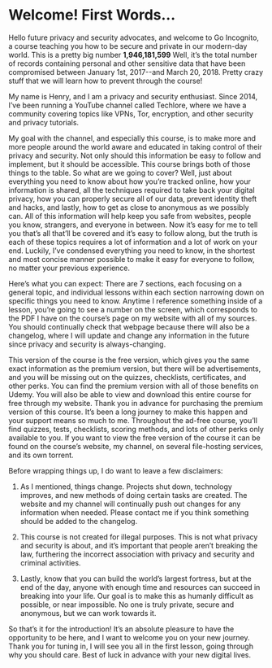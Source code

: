 # Welcome! First Words...

Hello future privacy and security advocates, and welcome to Go Incognito, a
course teaching you how to be secure and private in our modern-day world. This
is a pretty big number **1,946,181,599** Well, it’s the total number of records
containing personal and other sensitive data that have been compromised
between January 1st, 2017--and March 20, 2018. Pretty crazy stuff that we will learn
how to prevent through the course!


My name is Henry, and I am a privacy and security enthusiast. Since 2014, I’ve
been running a YouTube channel called Techlore, where we have a community
covering topics like VPNs, Tor, encryption, and other security and privacy
tutorials.


My goal with the channel, and especially this course, is to make more and more
people around the world aware and educated in taking control of their privacy
and security. Not only should this information be easy to follow and implement,
but it should be accessible. This course brings both of those things to the table.
So what are we going to cover? Well, just about everything you need to know
about how you’re tracked online, how your information is shared, all the
techniques required to take back your digital privacy, how you can properly
secure all of our data, prevent identity theft and hacks, and lastly, how to get as
close to anonymous as we possibly can. All of this information will help keep you
safe from websites, people you know, strangers, and everyone in between.
Now it’s easy for me to tell you that’s all that’ll be covered and it’s easy to follow
along, but the truth is each of these topics requires a lot of information and a lot
of work on your end. Luckily, I’ve condensed everything you need to know, in the
shortest and most concise manner possible to make it easy for everyone to
follow, no matter your previous experience.


Here’s what you can expect: There are 7 sections, each focusing on a general
topic, and individual lessons within each section narrowing down on specific
things you need to know. Anytime I reference something inside of a lesson, you’re
going to see a number on the screen, which corresponds to the PDF I have on the
course’s page on my website with all of my sources. You should continually check
that webpage because there will also be a changelog, where I will update and
change any information in the future since privacy and security is
always-changing.


This version of the course is the free version, which gives you the same exact
information as the premium version, but there will be advertisements, and you will
be missing out on the quizzes, checklists, certificates, and other perks. You can
find the premium version with all of those benefits on Udemy. You will also be
able to view and download this entire course for free through my website.
Thank you in advance for purchasing the premium version of this course. It’s
been a long journey to make this happen and your support means so much to
me. Throughout the ad-free course, you’ll find quizzes, tests, checklists, scoring
methods, and lots of other perks only available to you. If you want to view the free
version of the course it can be found on the course’s website, my channel, on
several file-hosting services, and its own torrent.


Before wrapping things up, I do want to leave a few disclaimers:  

1. As I mentioned, things change. Projects shut down, technology improves,
and new methods of doing certain tasks are created. The website and my
channel will continually push out changes for any information when
needed. Please contact me if you think something should be added to the
changelog.

2. This course is not created for illegal purposes. This is not what privacy and
security is about, and it’s important that people aren’t breaking the law,
furthering the incorrect association with privacy and security and criminal
activities.

3. Lastly, know that you can build the world’s largest fortress, but at the end
of the day, anyone with enough time and resources can succeed in
breaking into your life. Our goal is to make this as humanly difficult as
possible, or near impossible. No one is truly private, secure and
anonymous, but we can work towards it.


So that’s it for the introduction! It’s an absolute pleasure to have the opportunity
to be here, and I want to welcome you on your new journey. Thank you for tuning
in, I will see you all in the first lesson, going through why you should care. Best of
luck in advance with your new digital lives.
